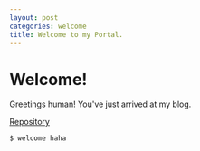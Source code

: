```yaml
---
layout: post
categories: welcome
title: Welcome to my Portal.
---
```

# Welcome!

Greetings human! You've just arrived at my blog. 

<p><a href="https://github.com/jesmatienzo-tip/sysad2-12021/">Repository</a></p>

```
$ welcome haha
```



